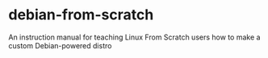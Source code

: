 # debian-from-scratch
An instruction manual for teaching Linux From Scratch users how to make a custom Debian-powered distro
